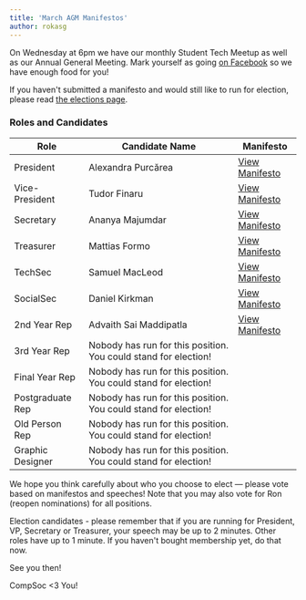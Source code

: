 ```yaml
---
title: 'March AGM Manifestos'
author: rokasg
---
```


On Wednesday at 6pm we have our monthly Student Tech Meetup as well as our Annual General Meeting. Mark yourself as going [on Facebook](https://www.facebook.com/events/511212792850976/) so we have enough food for you!

If you haven't submitted a manifesto and would still like to run for election, please read [the elections page](https://comp-soc.com/blog/2020/02/12/march-agm.html).

### Roles and Candidates

| Role             | Candidate Name                                                  | Manifesto                                                                            |
| ---------------- | --------------------------------------------------------------- | ------------------------------------------------------------------------------------ |
| President        | Alexandra Purcărea                                              | [View Manifesto](https://drive.google.com/open?id=1-N3bfKeYZ4dhvlzgSX7Xsm6Li1tXHTCR) |
| Vice-President   | Tudor Finaru                                                    | [View Manifesto](https://drive.google.com/open?id=1PE2dMAc93dEn5w4u_ChmxCRxUKOo4TJG) |
| Secretary        | Ananya Majumdar                                                 | [View Manifesto](https://drive.google.com/open?id=1dB2sdD6-5q3j0RN--tVrRi6mzaNf4J4v) |
| Treasurer        | Mattias Formo                                                   | [View Manifesto](https://drive.google.com/open?id=1bbU22lHJEnuQKWm0aGCKtEfEN87CJdQa) |
| TechSec          | Samuel MacLeod                                                  | [View Manifesto](https://drive.google.com/open?id=1tdUTrW3JORYiq4cOBuUiFA0q7I7fdKwk) |
| SocialSec        | Daniel Kirkman                                                  | [View Manifesto](https://drive.google.com/open?id=1Eq-p0e7de4GTe4my1g5LOhuxrkhmmqup) |
| 2nd Year Rep     | Advaith Sai Maddipatla                                          | [View Manifesto](https://drive.google.com/open?id=1GRgXF8vmGYaDCur3XC0Birx-yZkP4Hjj) |
| 3rd Year Rep     | Nobody has run for this position. You could stand for election! |                                                                                      |
| Final Year Rep   | Nobody has run for this position. You could stand for election! |                                                                                      |
| Postgraduate Rep | Nobody has run for this position. You could stand for election! |                                                                                      |
| Old Person Rep   | Nobody has run for this position. You could stand for election! |                                                                                      |
| Graphic Designer | Nobody has run for this position. You could stand for election! |                                                                                      |

We hope you think carefully about who you choose to elect — please vote based on manifestos and speeches! Note that you may also vote for Ron (reopen nominations) for all positions.

Election candidates - please remember that if you are running for President, VP, Secretary or Treasurer, your speech may be up to 2 minutes. Other roles have up to 1 minute. If you haven't bought membership yet, do that now.

See you then!

CompSoc <3 You!

